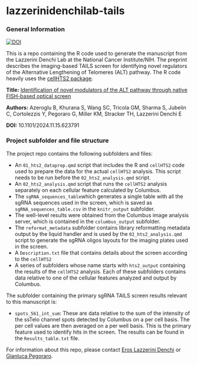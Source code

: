 # lazzerinidenchilab-tails
### General Information

[![DOI](https://zenodo.org/badge/896101377.svg)](https://doi.org/10.5281/zenodo.14262198)

This is a repo containing the R code used to generate the manuscript from the Lazzerini Denchi Lab at the National Cancer Institute/NIH. The preprint describes the imaging-based TAILS screen for identifying novel regulators of the Alternative Lengthening of Telomeres (ALT) pathway. The R code heavily uses the [cellHTS2 package](https://bioconductor.riken.jp/packages/3.13/bioc/html/cellHTS2.html).

**Title:** [Identification of novel modulators of the ALT pathway through native FISH-based optical screen](http://biorxiv.org/lookup/doi/10.1101/2024.11.15.623791)

**Authors:** Azeroglu B, Khurana S, Wang SC, Tricola GM, Sharma S, Jubelin C, Cortolezzis Y, Pegoraro G, Miller KM, Stracker TH, Lazzerini Denchi E

**DOI:** 10.1101/2024.11.15.623791

### Project subfolder and file structure

The project repo contains the following subfolders and files:

- An `01_hts2_dataprep.qmd` script that includes the R and `cellHTS2` code used to prepare the data for the actual `cellHTS2` analysis. This script needs to be run before the `02_hts2_analysis.qmd` script.
- An `02_hts2_analysis.qmd` script that runs the `cellHTS2` analysis separately on each cellular feature calculated by Columbus.
- The `sgRNA_sequences_table`which generates a single table with all the sgRNA sequences used in the screen, which is saved as `sgRNA_sequences_table.csv` in the `knitr_output` subfolder.   
- The well-level results were obtained from the Columbus image analysis server, which is contained in the `columbus_output` subfolder. 
- The `reformat_metadata` subfolder contains library reformatting metadata output by the liquid handler and is used by the `02_hts2_analysis.qmd` script to generate the sgRNA oligos layouts for the imaging plates used in the screen. 
- A `Description.txt` file that contains details about the screen according to the `cellHTS2`
- A series of subfolders whose name starts with `hts2_output` containing the results of the `cellHTS2` analysis. Each of these subfolders contains data relative to one of the cellular features analyzed and output by Columbus.

The subfolder containing the primary sgRNA TAILS screen results relevant to this manuscript is:

- `spots_561_int_sum`: These are data relative to the sum of the intensity of the ssTelo channel spots detected by Columbus on a per cell basis. The per cell values are then averaged on a per well basis. This is the primary feature used to identify hits in the screen. The results can be found in the `Results_table.txt` file.

For information about this repo, please contact [Eros Lazzerini Denchi](mailto:eros.lazzerinidenchi@nih.gov) or [Gianluca Pegoraro](mailto:gianluca.pegoraro@nih.gov).
